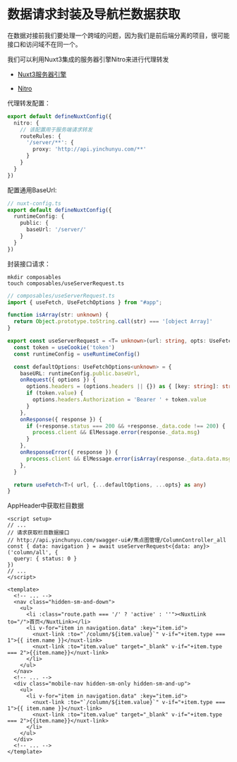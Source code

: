 # 数据请求封装及导航栏数据获取

在数据对接前我们要处理一个跨域的问题，因为我们是前后端分离的项目，很可能接口和访问域不在同一个。

我们可以利用Nuxt3集成的服务器引擎Nitro来进行代理转发

* [Nuxt3服务器引擎](https://nuxt.com.cn/docs/guide/concepts/server-engine)

* [Nitro](https://nitro.unjs.io/config)

代理转发配置：
```ts
export default defineNuxtConfig({
  nitro: {
    // 该配置用于服务端请求转发
    routeRules: {
      '/server/**': {
        proxy: 'http://api.yinchunyu.com/**'
      }
    }
  }
})
```

配置通用BaseUrl:
```ts
// nuxt-config.ts
export default defineNuxtConfig({
  runtimeConfig: {
    public: {
      baseUrl: '/server/'
    }
  }
})
```

封装接口请求：

```shell
mkdir composables
touch composables/useServerRequest.ts
```

```ts
// composables/useServerRequest.ts
import { useFetch, UseFetchOptions } from "#app";

function isArray(str: unknown) {
  return Object.prototype.toString.call(str) === '[object Array]'
}

export const useServerRequest = <T= unknown>(url: string, opts: UseFetchOptions<T, unknown>) => {
  const token = useCookie('token')
  const runtimeConfig = useRuntimeConfig()

  const defaultOptions: UseFetchOptions<unknown> = {
    baseURL: runtimeConfig.public.baseUrl,
    onRequest({ options }) {
      options.headers = (options.headers || {}) as { [key: string]: string }
      if (token.value) {
        options.headers.Authorization = 'Bearer ' + token.value
      }
    },
    onResponse({ response }) {
      if (+response.status === 200 && +response._data.code !== 200) {
        process.client && ElMessage.error(response._data.msg)
      }
    },
    onResponseError({ response }) {
      process.client && ElMessage.error(isArray(response._data.data.msg) ? response._data.data.msg[0] : response._data.data.msg)
    },
  }

  return useFetch<T>( url, {...defaultOptions, ...opts} as any)
}
```

AppHeader中获取栏目数据

<CodeGroup>
  <CodeGroupItem title="Javascript" active>

```vue
<script setup>
// ...
// 请求获取栏目数据接口
// http://api.yinchunyu.com/swagger-ui#/焦点图管理/ColumnController_all
const { data: navigation } = await useServerRequest<{data: any}>('column/all', {
  query: { status: 0 }
})
// ...
</script>
```

  </CodeGroupItem>

  <CodeGroupItem title="Template">

```vue
<template>
  <!-- ... -->
  <nav class="hidden-sm-and-down">
    <ul>
      <li :class="route.path === '/' ? 'active' : ''"><NuxtLink to="/">首页</NuxtLink></li>
      <li v-for="item in navigation.data" :key="item.id">
        <nuxt-link :to="`/column/${item.value}`" v-if="+item.type === 1">{{ item.name }}</nuxt-link>
        <nuxt-link :to="item.value" target="_blank" v-if="+item.type === 2">{{item.name}}</nuxt-link>
      </li>
    </ul>
  </nav>
  <!-- ... -->
  <div class="mobile-nav hidden-sm-only hidden-sm-and-up">
    <ul>
      <li v-for="item in navigation.data" :key="item.id">
        <nuxt-link :to="`/column/${item.value}`" v-if="+item.type === 1">{{ item.name }}</nuxt-link>
        <nuxt-link :to="item.value" target="_blank" v-if="+item.type === 2">{{item.name}}</nuxt-link>
      </li>
    </ul>
  </div>
  <!-- ... -->
</template>
```
  </CodeGroupItem>
</CodeGroup>





